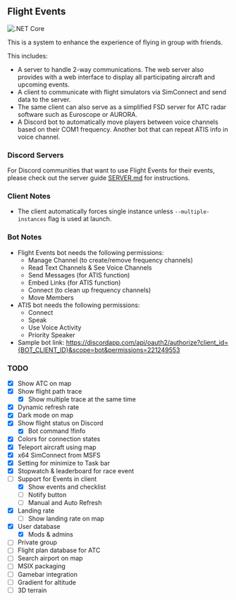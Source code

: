 ## Flight Events

![.NET Core](https://github.com/nguyenquyhy/Flight-Events/workflows/.NET%20Core/badge.svg)

This is a system to enhance the experience of flying in group with friends.

This includes:
- A server to handle 2-way communications. The web server also provides with a web interface to display all participating aircraft and upcoming events.
- A client to communicate with flight simulators via SimConnect and send data to the server.
- The same client can also serve as a simplified FSD server for ATC radar software such as Euroscope or AURORA.
- A Discord bot to automatically move players between voice channels based on their COM1 frequency. Another bot that can repeat ATIS info in voice channel.

### Discord Servers

For Discord communities that want to use Flight Events for their events, please check out the server guide [SERVER.md](SERVER.md) for instructions.

### Client Notes

- The client automatically forces single instance unless `--multiple-instances` flag is used at launch.

### Bot Notes

- Flight Events bot needs the following permissions:
  - Manage Channel (to create/remove frequency channels)
  - Read Text Channels & See Voice Channels
  - Send Messages (for ATIS function)
  - Embed Links (for ATIS function)
  - Connect (to clean up frequency channels)
  - Move Members
- ATIS bot needs the following permissions:
  - Connect
  - Speak
  - Use Voice Activity
  - Priority Speaker
- Sample bot link: https://discordapp.com/api/oauth2/authorize?client_id={BOT_CLIENT_ID}&scope=bot&permissions=221249553

### TODO

- [X] Show ATC on map
- [X] Show flight path trace
  - [X] Show multiple trace at the same time
- [X] Dynamic refresh rate
- [X] Dark mode on map
- [X] Show flight status on Discord
  - [X] Bot command !finfo
- [X] Colors for connection states
- [X] Teleport aircraft using map
- [X] x64 SimConnect from MSFS
- [X] Setting for minimize to Task bar
- [X] Stopwatch & leaderboard for race event
- [ ] Support for Events in client
  - [X] Show events and checklist
  - [ ] Notify button
  - [ ] Manual and Auto Refresh
- [X] Landing rate
  - [ ] Show landing rate on map
- [X] User database
  - [X] Mods & admins
- [ ] Private group
- [ ] Flight plan database for ATC
- [ ] Search airport on map
- [ ] MSIX packaging
- [ ] Gamebar integration
- [ ] Gradient for altitude
- [ ] 3D terrain